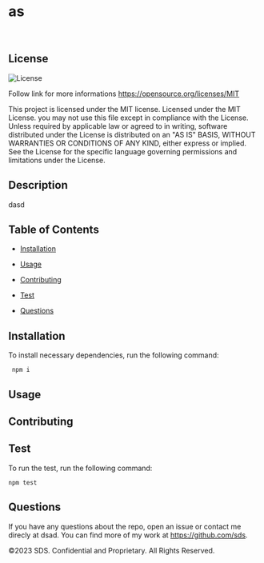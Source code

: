 # as
  <br>    


## License
![License](https://img.shields.io/badge/License-MIT-green.svg)

Follow link for more informations  https://opensource.org/licenses/MIT

 This project is licensed under the MIT license.
Licensed under the MIT License.
you may not use this file except in compliance with the License.
Unless required by applicable law or agreed to in writing, software
distributed under the License is distributed on an "AS IS" BASIS,
WITHOUT WARRANTIES OR CONDITIONS OF ANY KIND, either express or implied.
See the License for the specific language governing permissions and
limitations under the License.


## Description

dasd

## Table of Contents
  
  * [Installation](#installation)
  
  * [Usage](#usage)
  
  * [Contributing](#contributing)
  
  * [Test](#test)
  
  * [Questions](#questions)
     
## Installation
  To install necessary dependencies, run the following command:

     npm i

## Usage




## Contributing



## Test

To run the test, run the following command:

    npm test

## Questions

If you have any questions about the repo, open an issue or contact me direcly at dsad.
You can find more of my work at https://github.com/sds.  

©2023 SDS. Confidential and Proprietary. All Rights Reserved.
